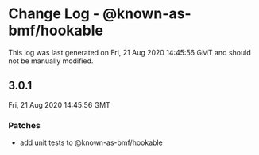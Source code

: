 # Change Log - @known-as-bmf/hookable

This log was last generated on Fri, 21 Aug 2020 14:45:56 GMT and should not be manually modified.

## 3.0.1
Fri, 21 Aug 2020 14:45:56 GMT

### Patches

- add unit tests to @known-as-bmf/hookable

